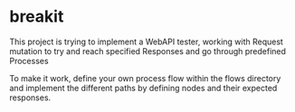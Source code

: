 # breakit

This project is trying to implement a WebAPI tester, working with Request mutation to try and reach specified Responses and go through predefined Processes

To make it work, define your own process flow within the flows directory and implement the different paths by defining nodes and their expected responses. 